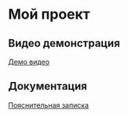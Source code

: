 # Мой проект

## Видео демонстрация
[Демо видео](video.mp4)

## Документация
[Пояснительная записка](ПЗ.pdf)
